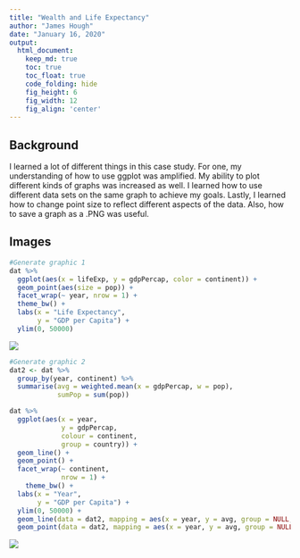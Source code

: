 ```yaml
---
title: "Wealth and Life Expectancy"
author: "James Hough"
date: "January 16, 2020"
output:
  html_document:  
    keep_md: true
    toc: true
    toc_float: true
    code_folding: hide
    fig_height: 6
    fig_width: 12
    fig_align: 'center'
---
```






## Background

I learned a lot of different things in this case study. For one, my understanding of how to use ggplot was amplified. My ability to plot different kinds of graphs was increased as well. I learned how to use different data sets on the same graph to achieve my goals. Lastly, I learned how to change point size to reflect different aspects of the data. Also, how to save a graph as a .PNG was useful.

## Images

```r
#Generate graphic 1
dat %>% 
  ggplot(aes(x = lifeExp, y = gdpPercap, color = continent)) + 
  geom_point(aes(size = pop)) +
  facet_wrap(~ year, nrow = 1) +
  theme_bw() +
  labs(x = "Life Expectancy",
       y = "GDP per Capita") +
  ylim(0, 50000)
```

![](caseStudy2_files/figure-html/load_data-1.png)<!-- -->


```r
#Generate graphic 2
dat2 <- dat %>%
  group_by(year, continent) %>%
  summarise(avg = weighted.mean(x = gdpPercap, w = pop),
            sumPop = sum(pop))

dat %>%
  ggplot(aes(x = year, 
             y = gdpPercap,
             colour = continent,
             group = country)) +
  geom_line() +
  geom_point() + 
  facet_wrap(~ continent,
             nrow = 1) +
    theme_bw() +
  labs(x = "Year",
       y = "GDP per Capita") +
  ylim(0, 50000) +
  geom_line(data = dat2, mapping = aes(x = year, y = avg, group = NULL, color = NULL)) +
  geom_point(data = dat2, mapping = aes(x = year, y = avg, group = NULL, color = NULL, size = sumPop))
```

![](caseStudy2_files/figure-html/tidy_data-1.png)<!-- -->
